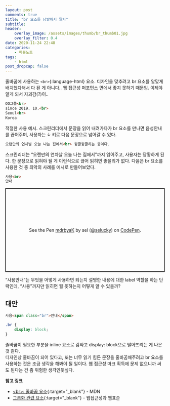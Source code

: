 ```yaml
---
layout: post
comments: true
title: "br 요소를 남발하지 말자"
subtitle:
header:
    overlay_image: /assets/images/thumb/br_thumb01.jpg
    overlay_filter: 0.4
date: 2020-11-24 22:48
categories:
    - 퍼블노트
tags:
    - html
post_dropcap: false
---
```


줄바꿈에 사용하는 ```<br>```{:language-html} 요소. 디자인을 맞추려고 br 요소를 알맞게 배치했다해서 다 된 게 아니다.. 웹 접근성 퍼포먼스 면에서 좋지 못하기 때문임. 이제야 알게 되서 자괴감(?)이..

```html
OO그룹<br>
since 2019. 10.<br>
Seoul<br>
Korea
```

적절한 사용 예시. 스크린리더에서 문장을 읽어 내려가다가 br 요소를 만나면 음성안내를 끊어주며, 사용자는 &darr; 키로 다음 문장으로 넘어갈 수 있다.

```html
오랜만의 연차날 오늘 나는 집에서<br> 뒹굴뒹굴하는 중이다.
```

스크린리더는 &ldquo;오랜만의 연차날 오늘 나는 집에서&rdquo;까지 읽어주고, 사용자는 당황하게 된다. 한 문장으로 읽혀야 될 게 이런식으로 끊어 읽히면 좋을리가 없다. 다음은 br 요소를 사용한 것 중 최악의 사례를 예시로 만들어보았다.

```html
사용<br>
안내
```

<p class="codepen" data-height="265" data-theme-id="default" data-default-tab="html,result" data-user="selucky" data-slug-hash="mdrbyaK" style="height: 265px; box-sizing: border-box; display: flex; align-items: center; justify-content: center; border: 2px solid; margin: 1em 0; padding: 1em;" data-pen-title="mdrbyaK">
  <span>See the Pen <a href="https://codepen.io/selucky/pen/mdrbyaK">
  mdrbyaK</a> by sel (<a href="https://codepen.io/selucky">@selucky</a>)
  on <a href="https://codepen.io">CodePen</a>.</span>
</p>
<script async src="https://static.codepen.io/assets/embed/ei.js"></script>

&ldquo;사용안내&rdquo;는 무엇을 어떻게 사용하면 되는지 설명한 내용에 대한 label 역할을 하는 단락인데, &ldquo;사용&rdquo;까지만 읽히면 뭘 뜻하는지 어떻게 알 수 있을까?

## 대안

```html
사용<span class="br">안내</span>
```

```css
.br {
    display: block;
}
```

줄바꿈이 필요한 부분을 inline 요소로 감싸고 display: block으로 떨어뜨리는 게 나은 것 같다.  
디자인상 줄바꿈이 되어 있다고, 또는 너무 읽기 힘든 문장을 줄바꿈해주려고 br 요소를 사용하는 것은 조금 생각을 해봐야 될 일이다. 웹 접근성 마크 획득에 문제 없으니까 써도 된다는 건 좀 위험한 생각인듯싶다.

**참고 링크**

* [&lt;br&gt;: 줄바꿈 요소](https://developer.mozilla.org/ko/docs/Web/HTML/Element/br){:target="_blank"} - MDN
* [그룹화 관련 요소](https://seulbinim.github.io/WSA/grouping.html#p-%EC%9A%94%EC%86%8C){:target="_blank"} - 웹접근성과 웹표준